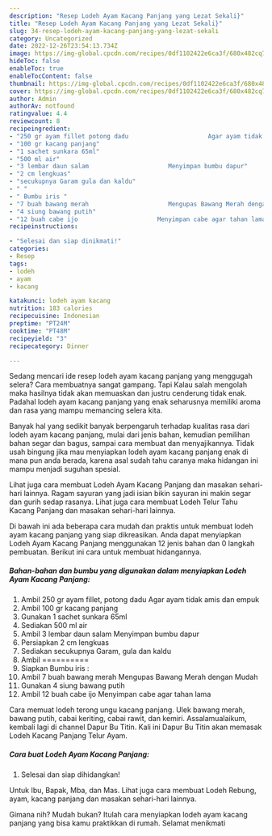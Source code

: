 ```yaml
---
description: "Resep Lodeh Ayam Kacang Panjang yang Lezat Sekali}"
title: "Resep Lodeh Ayam Kacang Panjang yang Lezat Sekali}"
slug: 34-resep-lodeh-ayam-kacang-panjang-yang-lezat-sekali
category: Uncategorized
date: 2022-12-26T23:54:13.734Z
image: https://img-global.cpcdn.com/recipes/0df1102422e6ca3f/680x482cq70/lodeh-ayam-kacang-panjang-foto-resep-utama.jpg
hideToc: false
enableToc: true
enableTocContent: false
thumbnail: https://img-global.cpcdn.com/recipes/0df1102422e6ca3f/680x482cq70/lodeh-ayam-kacang-panjang-foto-resep-utama.jpg
cover: https://img-global.cpcdn.com/recipes/0df1102422e6ca3f/680x482cq70/lodeh-ayam-kacang-panjang-foto-resep-utama.jpg
author: Admin
authorAv: notfound
ratingvalue: 4.4
reviewcount: 8
recipeingredient:
- "250 gr ayam fillet potong dadu                      Agar ayam tidak amis dan empuk"
- "100 gr kacang panjang"
- "1 sachet sunkara 65ml"
- "500 ml air"
- "3 lembar daun salam                      Menyimpan bumbu dapur"
- "2 cm lengkuas"
- "secukupnya Garam gula dan kaldu"
- " "
- " Bumbu iris "
- "7 buah bawang merah                      Mengupas Bawang Merah dengan Mudah"
- "4 siung bawang putih"
- "12 buah cabe ijo                      Menyimpan cabe agar tahan lama"
recipeinstructions:

- "Selesai dan siap dinikmati!"
categories:
- Resep
tags:
- lodeh
- ayam
- kacang

katakunci: lodeh ayam kacang 
nutrition: 183 calories
recipecuisine: Indonesian
preptime: "PT24M"
cooktime: "PT48M"
recipeyield: "3"
recipecategory: Dinner

---
```



Sedang mencari ide resep lodeh ayam kacang panjang yang menggugah selera? Cara membuatnya sangat gampang. Tapi Kalau salah mengolah maka hasilnya tidak akan memuaskan dan justru cenderung tidak enak. Padahal lodeh ayam kacang panjang yang enak seharusnya memiliki aroma dan rasa yang mampu memancing selera kita.


Banyak hal yang sedikit banyak berpengaruh terhadap kualitas rasa dari lodeh ayam kacang panjang, mulai dari jenis bahan, kemudian pemilihan bahan segar dan bagus, sampai cara membuat dan menyajikannya. Tidak usah bingung jika mau menyiapkan lodeh ayam kacang panjang enak di mana pun anda berada, karena asal sudah tahu caranya maka hidangan ini mampu menjadi suguhan spesial.

Lihat juga cara membuat Lodeh Ayam Kacang Panjang dan masakan sehari-hari lainnya. Ragam sayuran yang jadi isian bikin sayuran ini makin segar dan gurih sedap rasanya. Lihat juga cara membuat Lodeh Telur Tahu Kacang Panjang dan masakan sehari-hari lainnya.


Di bawah ini ada beberapa cara mudah dan praktis untuk membuat lodeh ayam kacang panjang yang siap dikreasikan. Anda dapat menyiapkan Lodeh Ayam Kacang Panjang menggunakan 12 jenis bahan dan 0 langkah pembuatan. Berikut ini cara untuk membuat hidangannya.

<!--inarticleads1-->

##### Bahan-bahan dan bumbu yang digunakan dalam menyiapkan Lodeh Ayam Kacang Panjang:

1. Ambil 250 gr ayam fillet, potong dadu                      Agar ayam tidak amis dan empuk
1. Ambil 100 gr kacang panjang
1. Gunakan 1 sachet sunkara 65ml
1. Sediakan 500 ml air
1. Ambil 3 lembar daun salam                      Menyimpan bumbu dapur
1. Persiapkan 2 cm lengkuas
1. Sediakan secukupnya Garam, gula dan kaldu
1. Ambil  ==========
1. Siapkan  Bumbu iris :
1. Ambil 7 buah bawang merah                      Mengupas Bawang Merah dengan Mudah
1. Gunakan 4 siung bawang putih
1. Ambil 12 buah cabe ijo                      Menyimpan cabe agar tahan lama


Cara memuat lodeh terong ungu kacang panjang. Ulek bawang merah, bawang putih, cabai keriting, cabai rawit, dan kemiri. Assalamualaikum, kembali lagi di channel Dapur Bu Titin. Kali ini Dapur Bu Titin akan memasak Lodeh Kacang Panjang Telur Ayam. 

<!--inarticleads2-->

##### Cara buat Lodeh Ayam Kacang Panjang:


1. Selesai dan siap dihidangkan!

Untuk Ibu, Bapak, Mba, dan Mas. Lihat juga cara membuat Lodeh Rebung, ayam, kacang panjang dan masakan sehari-hari lainnya. 

Gimana nih? Mudah bukan? Itulah cara menyiapkan lodeh ayam kacang panjang yang bisa kamu praktikkan di rumah. Selamat menikmati
